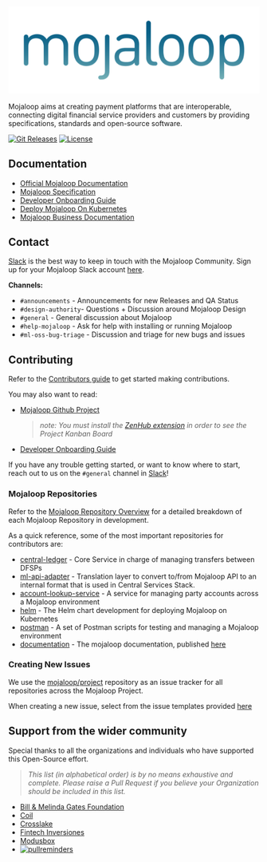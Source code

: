 <p align="center">
  <a target="_blank" href="https://mojaloop.io">
    <img src="./images/mojaloop_logo.png"/>
  </a>
</p>

Mojaloop aims at creating payment platforms that are interoperable, connecting digital financial service providers and customers by providing specifications, standards and open-source software.

[![Git Releases](https://img.shields.io/github/v/release/mojaloop/helm?label=helm%20version)](https://github.com/mojaloop/helm/releases)
[![License](https://img.shields.io/badge/Licence-Apache%202.0-orange.svg)](./LICENSE.md)

## Documentation
- [Official Mojaloop Documentation](https://docs.mojaloop.io/documentation)
- [Mojaloop Specification](https://github.com/mojaloop/mojaloop-specification)
- [Developer Onboarding Guide](./onboarding.md)
- [Deploy Mojaloop On Kubernetes](https://docs.mojaloop.io/documentation/deployment-guide/)
- [Mojaloop Business Documentation](https://docs.mojaloop.io/mojaloop-business-docs/)

## Contact

[Slack](https://mojaloop-slack.herokuapp.com/) is the best way to keep in touch with the Mojaloop Community. Sign up for your Mojaloop Slack account [here](https://mojaloop-slack.herokuapp.com/).

__Channels:__
- `#announcements` - Announcements for new Releases and QA Status
- `#design-authority`- Questions + Discussion around Mojaloop Design
- `#general` - General discussion about Mojaloop
- `#help-mojaloop` - Ask for help with installing or running Mojaloop
- `#ml-oss-bug-triage` - Discussion and triage for new bugs and issues

## Contributing

Refer to the [Contributors guide](https://docs.mojaloop.io/documentation/contributors-guide/) to get started making contributions.

You may also want to read:
- [Mojaloop Github Project](github.com/mojaloop/project) 
  > _note: You must install the [ZenHub extension](https://www.zenhub.com/extension) in order to see the Project Kanban Board_
- [Developer Onboarding Guide](./onboarding.md)

If you have any trouble getting started, or want to know where to start, reach out to us on the `#general` channel in [Slack](https://mojaloop-slack.herokuapp.com/)!

### Mojaloop Repositories

Refer to the [Mojaloop Repository Overview](https://docs.mojaloop.io/documentation/repositories/) for a detailed breakdown of each Mojaloop Repository in development.

As a quick reference, some of the most important repositories for contributors are:

- [central-ledger](https://github.com/mojaloop/central-ledger) - Core Service in charge of managing transfers between DFSPs
- [ml-api-adapter](https://github.com/mojaloop/ml-api-adapter) - Translation layer to convert to/from Mojaloop API to an internal format that is used in Central Services Stack.
- [account-lookup-service](https://github.com/mojaloop/account-lookup-service) - A service for managing party accounts across a Mojaloop environment
- [helm](https://github.com/mojaloop/helm) - The Helm chart development for deploying Mojaloop on Kubernetes
- [postman](https://github.com/mojaloop/postman) - A set of Postman scripts for testing and managing a Mojaloop environment
- [documentation](https://github.com/mojaloop/documentation) - The mojaloop documentation, published [here](https://docs.mojaloop.io/documentation)

### Creating New Issues

We use the [mojaloop/project](https://github.com/mojaloop/project) repository as an issue tracker for all repositories across the Mojaloop Project.

When creating a new issue, select from the issue templates provided [here](https://github.com/mojaloop/project/issues/new/choose)


## Support from the wider community

Special thanks to all the organizations and individuals who have supported this Open-Source effort.

>_This list (in alphabetical order) is by no means exhaustive and complete. Please raise a Pull Request if you believe your Organization should be included in this list._

- [Bill & Melinda Gates Foundation](https://www.gatesfoundation.org/)
- [Coil](https://coil.com/)
- [Crosslake](https://crosslaketech.com/)
- [Fintech Inversiones](http://www.fintechinversiones.com.py)
- [Modusbox](http://modusbox.com/)
- [![pullreminders](https://pullreminders.com/badge.svg)](https://pullreminders.com?ref=badge)
